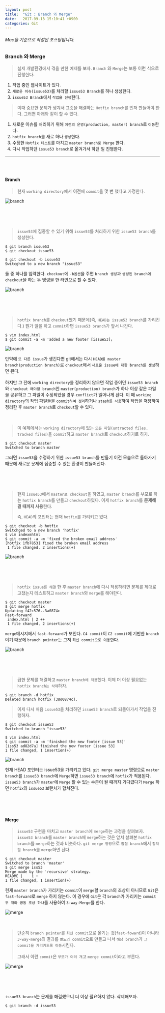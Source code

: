 ```yaml
---
layout: post
title:  "Git : Branch 와 Merge"
date:   2017-09-13 15:10:41 +0900
categories: Git
---
```




###### Mac을 기준으로 작성된 포스팅입니다.
### Branch 와 Merge

> 실제 개발환경에서 겪을 만한 예제를 보자. `Branch` 와 `Merge`는 보통 이런 식으로 진행한다.

1. 작업 중인 웹사이트가 있다.
2. `새로운 이슈(issue53)`를 처리할 `issue53 Branch`를 하나 생성한다.
3. `issue53 Branch`에서 `작업을 진행`한다.

> 이때 중요한 문제가 생겨서 그것을 해결하는 `Hotfix branch`를 먼저 만들어야 한다. 그러면 아래와 같이 할 수 있다.

1. 새로운 이슈를 처리하기 위해 `이전의 운영(production, master) branch`로 `이동`한다.
2. `hotfix branch`를 새로 하나 `생성`한다.
3. 수정한 `Hotfix 테스트`를 마치고 `master branch로 Merge` 한다.
4. 다시 작업하던 `issue53 branch`로 옮겨가서 하던 일 진행한다.

<hr><br><br>

#### Branch

> 현재 `working directory`에서 이전에 `commit`을 몇 번 했다고 가정한다.

![branch](https://git-scm.com/book/en/v2/images/basic-branching-1.png)

<br><br><br>

> `issue53`에 집중할 수 있기 위해 `issue53`를 처리하기 위한 `issue53 branch`를 생성한다.

```
$ git branch issue53
$ git checkout issue53
```


```
$ git checkout -b issue53
Switcghed to a new branch "issue53"
```
둘 중 하나를 입력한다. `checkout`에 `-b옵션`을 주면 `branch 생성`과 `생성된 branch에 checkout`을 하는 두 명령을 한 라인으로 할 수 있다.

![branch](https://git-scm.com/book/en/v2/images/basic-branching-2.png)



<br><br><br>

> `hotfix branch`를 `checkout`했기 때문에(즉, `HEAD는 issue53 branch`를 가리킨다.) 뭔가 일을 하고 `commit`하면 `issue53 branch`가 앞서 나간다.

```
$ vim index.html
$ git commit -a -m 'added a new footer [issue53];
```

![branch](https://git-scm.com/book/en/v2/images/basic-branching-3.png)

만약에 `또 다른 issue`가 생긴다면 git에서는 다시 `HEAD를 master branch(production branch)`로 `checkout`해서 `새로운 issue에 대한 branch를 생성`하면 된다. <br><br>
하지만 그 전에 `working directory`를 정리하지 않으면 작업 중이던 `issue53 branch`와 `checkout 해야할 branch`인 `master(production) branch`가 하나 이상 같은 파일을 공유하고 그 파일이 수정되었을 경우 `conflict`가 일어나게 된다. 이 때 `working directory`의 작업 파일들을 `commit하여 정리`하거나 `stash를 사용`하여 작업을 저장하여 정리한 후 `master branch`로 `checkout`할 수 있다. <br><br><br>

>이 예제에서는 `working directory`에 있는 `모든 파일(untracted files, tracked files)`을 `commit`하고 `master branch`로 `checkout`하기로 하자.


```
$ git checkout master
Switched to branch master
```

그러면 `issue53`을 수정하기 위한 `issue53 branch`를 만들기 이전 모습으로 돌아가기 때문에 새로운 문제에 집중할 수 있는 환경이 만들어진다.

<br><br><br>

> 현재 `issue53`에서 `master로 checkout`을 하였고, `master branch`를 부모로 하는 `hotfix branch`를 만들고 `checkout`하였다. 이제 `hotfix branch`를 **문제해결 때까지 사용**한다.
>
> 즉, `HEAD`의 포인터는 현재 `hotfix`를 가리키고 있다.


```
$ git checkout -b hotfix
Switchged to a new branch 'hotfix'
$ vim indexmhtml
$ git commit -a -m 'fixed the broken email address'
[hotfix 1fb7853] fixed the broken email address
 1 file changed, 2 insertions(+)
```

![branch](https://git-scm.com/book/en/v2/images/basic-branching-4.png)

<br><br><br>


> `hotfix issue를 해결` 한 후 `master branch`에 다시 적용하려면 문제를 제대로 고쳤는지 테스트하고 `master branch`와 `merge`를 해야한다.

```
$ git checkout master
$ git merge hotfix
Updating f42c576..3a0874c
Fast-forward
 index.html | 2 ++
 1 file changed, 2 insertions(+)
```
`merge`메시지에서 `fast-forward`가 보인다. `C4 commit`이 `C2 commit`에 기반한 `branch`이기 때문에 `branch pointer`는 그저 `최신 commit으로 이동`한다.

![branch](https://git-scm.com/book/en/v2/images/basic-branching-5.png)

<br><br><br>

> 급한 문제를 해결하고 `master branch에 적용`했다. 이제 더 이상 필요없는 `hotfix branch는 삭제`하자.

```
$ git branch -d hotfix
Deleted branch hotfix (38o0874c).
```

> 이제 다시 처음 `issue53`을 처리하던 `issue53 branch`로 되돌아가서 작업을 진행하자.

```
$ git checkout issue53
Switched to branch "issue53"

$ vim index.html
$ git commit -a -m 'finished the new footer [issue 53]'
[iss53 ad82d7a] finished the new footer [issue 53]
1 file changed, 1 insertion(+)
```

![branch](https://git-scm.com/book/en/v2/images/basic-branching-6.png)

현재 HEAD 포인터는 issue53을 가리키고 있다. `git merge master` 명령으로 `master branch`를 `issue53 branch`에 `Merge`하면 `issue53 branch`에 `hotfix`가 적용된다.
`issue53 branch`가 `master`에 `Merge` 할 수 있는 수준이 될 때까지 기다렸다가 `Merge` 하면 `hotfix`와 `issue53` 브랜치가 합쳐진다.

<br><br><br>

#### Merge

> `issue53` 구현을 마치고 `master branch`에 `merge`하는 과정을 살펴보자. `issue53 branch`를 `master branch`에 `merge`하는 것은 앞서 살펴본 `hotfix branch`를 `merge`하는 것과 비슷하다. `git merge 명령`으로 `합칠 branch`에서 `합쳐질 branch`를 `merge`하면 된다.

```
$ git checkout master
Switched to branch 'master'
$ git merge iss53
Merge made by the 'recursive' strategy.
README |    1 +
1 file changed, 1 insertion(+)
```

현재 `master branch`가 가리키는 `commit`이 `merge`할 `branch`의 조상이 아니므로 `Git`은 `fast-forward`로 `merge` 하지 않는다. 이 경우에 `Git`은 각 `branch`가 가리키는 `commit 두 개와 공통 조상 하나`를 사용하여 `3-way-Merge`를 한다.

![merge](https://git-scm.com/book/en/v2/images/basic-merging-1.png)
<br><br><br>

> 단순히 `branch pointer`를 `최신 commit`으로 옮기는 것(`fast-foward`)이 아니라 `3-way-merge`의 결과를 `별도의 commit`으로 만들고 나서 `해당 branch`가 `그 commit을 가리키도록 이동`시킨다. <br><br>
그래서 이런 `commit`은 `부모가 여러 개`고 `merge commit`이라고 부른다.

![merge](https://git-scm.com/book/en/v2/images/basic-merging-2.png)

<br><br><br>

`issue53 branch`는 문제를 해결했으니 더 이상 필요하지 않다. 삭제해보자.

```
$ git branch -d issue53
```

<br><br><br>
